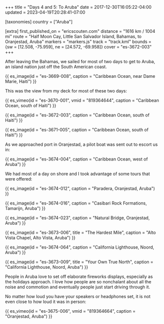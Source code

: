 +++
title = "Days 4 and 5: To Aruba"
date = 2017-12-30T16:05:22-04:00
updated = 2023-04-19T20:28:41-07:00

[taxonomies]
country = ["Aruba"]

[extra]
first_published_on = "ericscouten.com"
distance = "1616 km / 1004 mi"
route = "Half Moon Cay, Little San Salvador Island, Bahamas, to Oranjestad, Aruba"
markers = "markers.js"
track = "track.kml"
bounds = {sw = [12.508, -75.959], ne = [24.572, -69.958]}
cover = "es-3672-003"
+++

After leaving the Bahamas, we sailed for most of two days to get to Aruba, an island nation just off the South American coast.

<!-- more -->

{{ es_image(id = "es-3669-008", caption = "Caribbean Ocean, near Dame Marie, Haiti") }}

This was the view from my deck for most of these two days:

{{ es_vimeo(id = "es-3670-001", vmid = "819364644", caption = "Caribbean Ocean, south of Haiti") }}

{{ es_image(id = "es-3672-003", caption = "Caribbean Ocean, south of Haiti") }}

{{ es_image(id = "es-3671-005", caption = "Caribbean Ocean, south of Haiti") }}

As we approached port in Oranjestad, a pilot boat was sent out to escort us in:

{{ es_image(id = "es-3674-004", caption = "Caribbean Ocean, west of Aruba") }}

We had most of a day on shore and I took advantage of some tours that were offered:

{{ es_image(id = "es-3674-012", caption = "Paradera, Oranjestad, Aruba") }}

{{ es_image(id = "es-3674-016", caption = "Casibari Rock Formations, Tamarijn, Aruba") }}

{{ es_image(id = "es-3674-023", caption = "Natural Bridge, Oranjestad, Aruba") }}

{{ es_image(id = "es-3673-006", title = "The Hardest Mile", caption = "Alto Vista Chapel, Alto Vista, Aruba") }}

{{ es_image(id = "es-3674-064", caption = "California Lighthouse, Noord, Aruba") }}

{{ es_image(id = "es-3673-009", title = "Your Own True North", caption = "California Lighthouse, Noord, Aruba") }}

People in Aruba love to set off elaborate fireworks displays, especially as the holidays approach. I love how people are so nonchalant about all the noise and commotion and eventually people just start driving through it. 

No matter how loud you have your speakers or headphones set, it is not even close to how loud it was in person:

{{ es_vimeo(id = "es-3675-006", vmid = "819364664", caption = "Oranjestad, Aruba") }}
